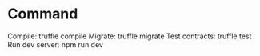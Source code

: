 # Command
  Compile:        truffle compile
  Migrate:        truffle migrate
  Test contracts: truffle test
  Run dev server: npm run dev